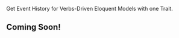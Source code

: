 <!-- @todo verbs-history -->

Get Event History for Verbs-Driven Eloquent Models with one Trait.

## Coming Soon!

